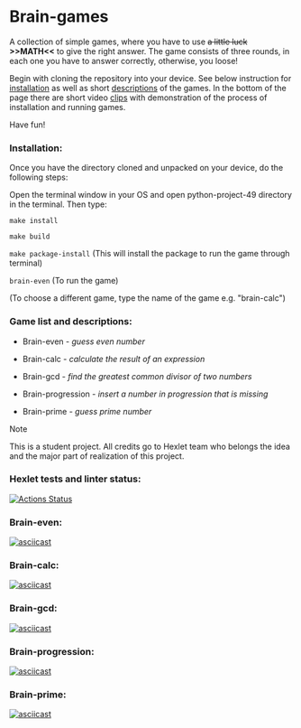 # Brain-games
A collection of simple games, where you have to use ~~a little luck~~ **>>MATH<<** to give the right answer. The game consists of three rounds, in each one you have to answer correctly, otherwise, you loose!

Begin with cloning the repository into your device. See below instruction for [installation](#installation) as well as short [descriptions](#game-list-and-descriptions) of the games. In the bottom of the page there are short video [clips](#brain-even) with demonstration of the process of installation and running games.

Have fun!

### Installation:
Once you have the directory cloned and unpacked on your device, do the following steps:

Open the terminal window in your OS and open python-project-49 directory in the terminal. Then type:

`make install`

`make build`

`make package-install` (This will install the package to run the game through terminal)

`brain-even` (To run the game) 

(To choose a different game, type the name of the game e.g. "brain-calc")

### Game list and descriptions:
- Brain-even - *guess even number*

- Brain-calc - *calculate the result of an expression*

- Brain-gcd - *find the greatest common divisor of two numbers*

- Brain-progression - *insert a number in progression that is missing*

- Brain-prime - *guess prime number*
>[!NOTE]
>This is a student project. All credits go to Hexlet team who belongs the idea and the major part of realization of this project.

### Hexlet tests and linter status:
[![Actions Status](https://github.com/zabulyaka/python-project-49/actions/workflows/hexlet-check.yml/badge.svg)](https://github.com/zabulyaka/python-project-49/actions)
### Brain-even:
[![asciicast](https://asciinema.org/a/OV7ZIWigp3d05784DefAXFkY6.svg)](https://asciinema.org/a/OV7ZIWigp3d05784DefAXFkY6)
### Brain-calc:
[![asciicast](https://asciinema.org/a/nPAL5iexYnDmM9gK42Sc54q9M.svg)](https://asciinema.org/a/nPAL5iexYnDmM9gK42Sc54q9M)
### Brain-gcd:
[![asciicast](https://asciinema.org/a/5d6tAILnRTixs6fP36v7T9Fw4.svg)](https://asciinema.org/a/5d6tAILnRTixs6fP36v7T9Fw4)
### Brain-progression:
[![asciicast](https://asciinema.org/a/8cJMaWBEOtLKmVYS9ySMdOOi1.svg)](https://asciinema.org/a/8cJMaWBEOtLKmVYS9ySMdOOi1)
### Brain-prime:
[![asciicast](https://asciinema.org/a/NTQRG9kvNJ75SayPjlSodkFqr.svg)](https://asciinema.org/a/NTQRG9kvNJ75SayPjlSodkFqr)
